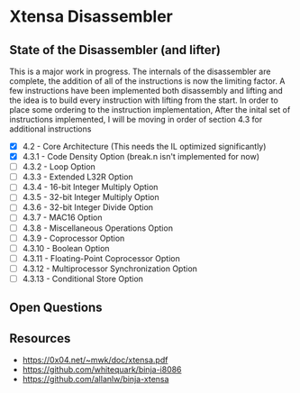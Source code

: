 # Xtensa Disassembler

## State of the Disassembler (and lifter)

This is a major work in progress. The internals of the disassembler are complete, the addition of all of the instructions is now the limiting factor. A few instructions have been implemented both disassembly and lifting and the idea is to build every instruction with lifting from the start. In order to place some ordering to the instruction implementation, After the inital set of instructions implemented, I will be moving in order of section 4.3 for additional instructions

- [X] 4.2 - Core Architecture (This needs the IL optimized significantly)
- [X] 4.3.1 - Code Density Option (break.n isn't implemented for now)
- [ ] 4.3.2 - Loop Option
- [ ] 4.3.3 - Extended L32R Option
- [ ] 4.3.4 - 16-bit Integer Multiply Option
- [ ] 4.3.5 - 32-bit Integer Multiply Option
- [ ] 4.3.6 - 32-bit Integer Divide Option
- [ ] 4.3.7 - MAC16 Option
- [ ] 4.3.8 - Miscellaneous Operations Option
- [ ] 4.3.9 - Coprocessor Option
- [ ] 4.3.10 - Boolean Option
- [ ] 4.3.11 - Floating-Point Coprocessor Option
- [ ] 4.3.12 - Multiprocessor Synchronization Option
- [ ] 4.3.13 - Conditional Store Option

## Open Questions



## Resources

- https://0x04.net/~mwk/doc/xtensa.pdf
- https://github.com/whitequark/binja-i8086
- https://github.com/allanlw/binja-xtensa